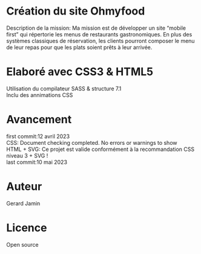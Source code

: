 # Création du site Ohmyfood
Description de la mission:
Ma mission est de développer un site “mobile first” qui répertorie les menus de restaurants gastronomiques. En plus des systèmes classiques de réservation, les clients pourront composer le menu de leur repas pour que les plats soient prêts à leur arrivée.
# Elaboré avec CSS3 & HTML5 
Utilisation du compilateur SASS & structure 7.1<br>
Inclu des annimations CSS
# Avancement
first commit:12 avril 2023<br>
CSS: Document checking completed. No errors or warnings to show<br>
HTML + SVG: Ce projet est valide conformément à la recommandation CSS niveau 3 + SVG !<br>
last commit:10 mai 2023
# Auteur
Gerard Jamin
# Licence
Open source